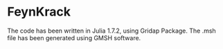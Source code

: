 # FeynKrack
The code has been written in Julia 1.7.2, using Gridap Package. The .msh file has been generated using GMSH software.
